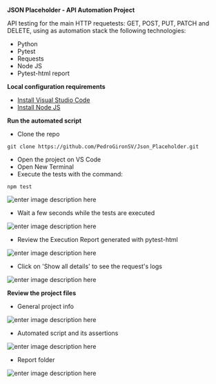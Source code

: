 **JSON Placeholder - API Automation Project**

API testing for the main HTTP requetests: GET, POST, PUT, PATCH and DELETE, using as automation stack the following technologies:

 - Python
 - Pytest
 - Requests
 - Node JS
 - Pytest-html report

**Local configuration requirements**

 - [Install Visual Studio Code](https://code.visualstudio.com/download)
 - [Install Node JS](https://nodejs.org/en)
	
**Run the automated script**

 - Clone the repo
 
 ```
git clone https://github.com/PedroGironSV/Json_Placeholder.git
```

 - Open the project on VS Code
 - Open New Terminal
 - Execute the tests with the command:
 ```
npm test
```

![enter image description here](https://blogger.googleusercontent.com/img/b/R29vZ2xl/AVvXsEhJYu4zwoDFLqFhZHwPkyqSc0sG0Yg4ujqg5dq0UJeQuOhJpdhvlmIoBsTPRf5YhAckqg2EOhkpteTjaqnLOriYVSVRZE5f_8WdcC88wotmWHp0_OC5iFjcGsGbnBXhCJMVLOw90I-2l5s3-VAUJVAZSN3XfIq9P3bcHzG4Pza5qm3uDZYLlVU_Rk8YZWaj/w640-h376/4.%20run_test.PNG)

 - Wait a few seconds while the tests are executed

![enter image description here](https://blogger.googleusercontent.com/img/b/R29vZ2xl/AVvXsEhDl-MMfIoQCZwBEpM6gM9ZWgL393BkaYhZZUtvNWvheNQ2XahcJPUW3pEhVJIp_Y7KSqowCKbJQo9HkPDReAl58PqLBVH0cSKmEzG9ypR_FY7ChimJEKuEPQ7CxJWpOlv_SYAZOZcntLX_Xb2a1NY5eH6pcGMBG1arEB5HnZmfiFBAGeQewmRoO_QRm9mK/w640-h256/5.%20console_results.PNG)

 - Review the Execution Report generated with pytest-html

![enter image description here](https://blogger.googleusercontent.com/img/b/R29vZ2xl/AVvXsEjDgBz9UCa87mczwTZtvR1rhR0qiKLqlagHTnJSN5vxvG13lAol9IJU4wTQm1VXSmDoVT-q3ivjCX7c2bdnSg1O3iwfnFJl8ifgcQ5T1ksNsn_o65vgAF9_4xJJDAoWGnp4fmCUJUSR0m6wSVUh4IhksXyldY3pVzSYFU3GyE8mre0z2aE8MYKx4eL8LcZJ/w640-h228/5.1%20report.PNG)

- Click on 'Show all details' to see the request's logs
  
![enter image description here](https://blogger.googleusercontent.com/img/b/R29vZ2xl/AVvXsEjPtlvkx-VMkqvMYbsFgVRSK0dFQXJPb_U55EMaEIokkuGPwxYOiRCsdVNlAgYB0BBycEo7OZLL_oPIPyqlj4-ItrbLjojpzHrppRGjHy0Q6K7oe0CO5U0fKAq94mfCCd23Qo4ZTGHX9NoWVVRGOhJnlfJoY_JnZRt4eTksO4HXCUgncOPnwVeXmH5Woy5Z/w640-h270/5.2%20collapsed.PNG)

**Review the project files**

- General project info
  
![enter image description here](https://blogger.googleusercontent.com/img/b/R29vZ2xl/AVvXsEjQs4YDpx7yhQ7A92VLJ8yxeB3DabHbz3kcA0nqeTjyLRKcGSoK9bHkKqkXhHrj1kNaygjtspDZpgGaheUeT8g5wMXI3tYhbJcEClpqTYHCedvkqBns-UbO-E8O5t2WOKahn5dIOCIDupOBHa8O1dochGwQ6L7yJWFJgHrWxq5Gurgd56Zb_VXWKXkr8ATX/w640-h248/1.%20general_info.PNG)

- Automated script and its assertions

![enter image description here](https://blogger.googleusercontent.com/img/b/R29vZ2xl/AVvXsEjcTtyZussSaDeplIH8DHEGYz6lDaWzEYUOvm2JU7a2m18oeA8g1lhxa8F4hdbkz3V50chclve7kCja9waUNBTF_yOHcBy4oNgiDF_5JjlE9PSqs7F4HlxBe6GSD4Ux5B5da7fL1b4lpPh2NK-ND_ZaIgNV23Upg7Q-a9m6XxUo0hXbXVoVsvhbHu6nvGaD/w640-h536/2.%20automated_script.PNG)

- Report folder

![enter image description here](https://blogger.googleusercontent.com/img/b/R29vZ2xl/AVvXsEgwvhnGKiWHZApfbusvBo_65rePjJR7F1G_RhwwTzS7AqEH1SfQt490VUGKcww3IMh34hxhGFltwnJ1hj8ZsmjzzYEcQ8TX-1wIqYJJoWZfDybjmfS9uHVjE9NTZfofZhjWRVwcFmqMoDLnSx1DIwkXjz7IaFPRKvA4Zu6zPbE5RlRjvnZ-UKtN3n8CiN6B/w640-h502/3.%20pytest-html.PNG)
